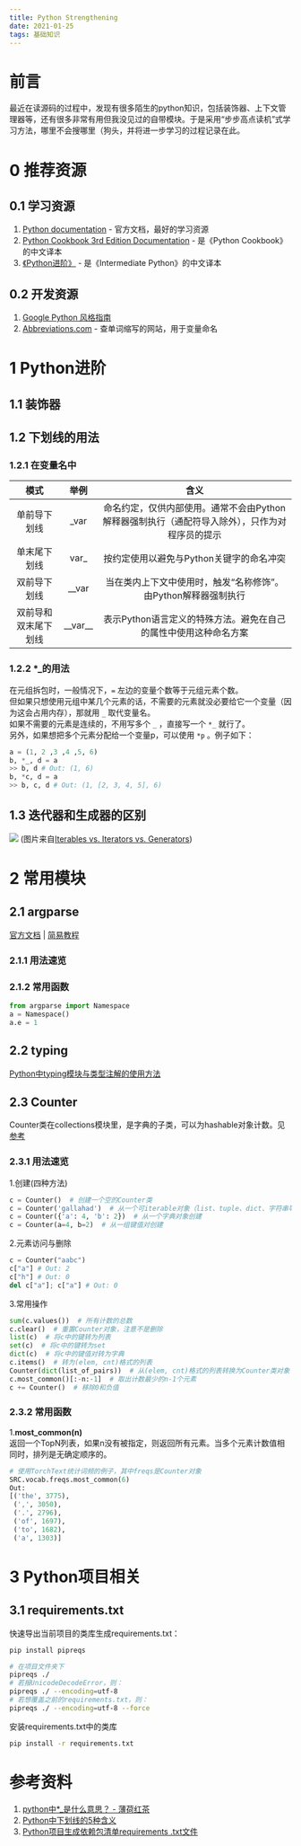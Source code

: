 ```yaml
---
title: Python Strengthening
date: 2021-01-25
tags: 基础知识
---
```

# 前言
最近在读源码的过程中，发现有很多陌生的python知识，包括装饰器、上下文管理器等，还有很多非常有用但我没见过的自带模块。于是采用“步步高点读机”式学习方法，哪里不会搜哪里（狗头，并将进一步学习的过程记录在此。

# 0 推荐资源
## 0.1 学习资源
1. [Python documentation](https://docs.python.org/3/) - 官方文档，最好的学习资源
2. [Python Cookbook 3rd Edition Documentation](https://python3-cookbook.readthedocs.io/zh_CN/latest/index.html) - 是《Python Cookbook》的中文译本
3. [《Python进阶》](https://eastlakeside.gitbook.io/interpy-zh/) - 是《Intermediate Python》的中文译本

## 0.2 开发资源
1. [Google Python 风格指南](https://zh-google-styleguide.readthedocs.io/en/latest/google-python-styleguide/contents/)
2. [Abbreviations.com](https://www.abbreviations.com/https://www.abbreviations.com/) - 查单词缩写的网站，用于变量命名

# 1 Python进阶
## 1.1 装饰器

## 1.2 下划线的用法
### 1.2.1 在变量名中

|模式|举例|含义|
|:-:|:-:|:-:|
|单前导下划线|_var|命名约定，仅供内部使用。通常不会由Python解释器强制执行（通配符导入除外），只作为对程序员的提示|
|单末尾下划线|var_|按约定使用以避免与Python关键字的命名冲突|
|双前导下划线|__var|当在类内上下文中使用时，触发“名称修饰”。由Python解释器强制执行|
|双前导和双末尾下划线|\_\_var\_\_|表示Python语言定义的特殊方法。避免在自己的属性中使用这种命名方案|

### 1.2.2 *_的用法
在元组拆包时，一般情况下，```=``` 左边的变量个数等于元组元素个数。  
但如果只想使用元组中某几个元素的话，不需要的元素就没必要给它一个变量（因为这会占用内存），那就用 ```_``` 取代变量名。  
如果不需要的元素是连续的，不用写多个 ```_``` ，直接写一个 ```*_``` 就行了。  
另外，如果想把多个元素分配给一个变量p，可以使用 ```*p``` 。例子如下：  
```python
a = (1, 2 ,3 ,4 ,5, 6)
b, *_, d = a
>> b, d # Out: (1, 6)
b, *c, d = a
>> b, c, d # Out: (1, [2, 3, 4, 5], 6)
```

## 1.3 迭代器和生成器的区别
![](https://i.loli.net/2021/04/07/HSTk2iuahZEzWvU.png)
(图片来自[Iterables vs. Iterators vs. Generators](https://nvie.com/posts/iterators-vs-generators/))

# 2 常用模块
## 2.1 argparse
[官方文档](https://docs.python.org/zh-cn/3.7/library/argparse.html#module-argparse) | [简易教程](https://docs.python.org/zh-cn/3.7/howto/argparse.html)

### 2.1.1 用法速览
### 2.1.2 常用函数
```python
from argparse import Namespace
a = Namespace()
a.e = 1
```

## 2.2 typing
[Python中typing模块与类型注解的使用方法](https://www.jb51.net/article/166907.htm)

## 2.3 Counter
Counter类在collections模块里，是字典的子类，可以为hashable对象计数。见 [参考](http://www.pythoner.com/205.html)
### 2.3.1 用法速览
1.创建(四种方法)
```python
c = Counter()  # 创建一个空的Counter类
c = Counter('gallahad')  # 从一个可iterable对象（list、tuple、dict、字符串等）创建
c = Counter({'a': 4, 'b': 2})  # 从一个字典对象创建
c = Counter(a=4, b=2)  # 从一组键值对创建
```

2.元素访问与删除
```python
c = Counter("aabc")
c["a"] # Out: 2
c["h"] # Out: 0
del c["a"]; c["a"] # Out: 0
```

3.常用操作
```python
sum(c.values())  # 所有计数的总数
c.clear()  # 重置Counter对象，注意不是删除
list(c)  # 将c中的键转为列表
set(c)  # 将c中的键转为set
dict(c)  # 将c中的键值对转为字典
c.items()  # 转为(elem, cnt)格式的列表
Counter(dict(list_of_pairs))  # 从(elem, cnt)格式的列表转换为Counter类对象
c.most_common()[:-n:-1]  # 取出计数最少的n-1个元素
c += Counter()  # 移除0和负值
```
### 2.3.2 常用函数
1.**most_common(n)**  
返回一个TopN列表，如果n没有被指定，则返回所有元素。当多个元素计数值相同时，排列是无确定顺序的。
```python
# 使用TorchText统计词频的例子，其中freqs是Counter对象
SRC.vocab.freqs.most_common(6)
Out:
[('the', 3775),
 (',', 3050),
 ('.', 2796),
 ('of', 1697),
 ('to', 1682),
 ('a', 1303)]
```

# 3 Python项目相关
## 3.1 requirements.txt
快速导出当前项目的类库生成requirements.txt：
```bash
pip install pipreqs

# 在项目文件夹下
pipreqs ./
# 若报UnicodeDecodeError，则：
pipreqs ./ --encoding=utf-8
# 若想覆盖之前的requirements.txt，则：
pipreqs ./ --encoding=utf-8 --force
```

安装requirements.txt中的类库
```bash
pip install -r requirements.txt
```

# 参考资料
1. [python中*_是什么意思？ - 薄荷红茶
](https://www.zhihu.com/question/374007342)
2. [Python中下划线的5种含义](https://zhuanlan.zhihu.com/p/36173202)
3. [Python项目生成依赖包清单requirements .txt文件](https://zhuanlan.zhihu.com/p/57839415)